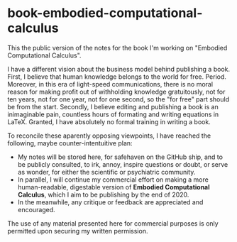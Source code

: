 # book-embodied-computational-calculus
This the public version of the notes for the book I'm working on "Embodied Computational Calculus".

I have a different vision about the business model behind publishing a book. 
First, I believe that human knowledge belongs to the world for free. Period. Moreover, in this era of light-speed communications, there is no moral reason for making profit out of withholding knowledge gratuitously, not for ten years, not for one year, not for one second, so the "for free" part should be from the start. 
Secondly, I believe editing and publishing a book is an inimaginable pain, countless hours of formating and writing equations in LaTeX. Granted, I have absolutely no formal training in writing a book. 

To reconcile these aparently opposing viewpoints, I have reached the following, maybe counter-intentuitive plan:

* My notes will be stored here, for safehaven on the GitHub ship, and to be publicly consulted, to irk, annoy, inspire questions or doubt, or serve as wonder, for either the scientific or psychiatric community.
* In parallel, I will continue my commercial effort on making a more human-readable, digestable version of **Embodied Computational Calculus**, which I aim to be publishing by the end of 2020.
* In the meanwhile, any critique or feedback are appreciated and encouraged.




The use of any material presented here for commercial purposes is only permitted upon securing my written permission.
